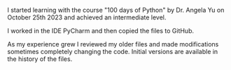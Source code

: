 I started learning with the course "100 days of Python" by Dr. Angela Yu on October 25th 2023 and achieved an intermediate level.

I worked in the IDE PyCharm and then copied the files to GitHub.

As my experience grew I reviewed my older files and made modifications sometimes completely changing the code. Initial versions are available in the history of the files.
